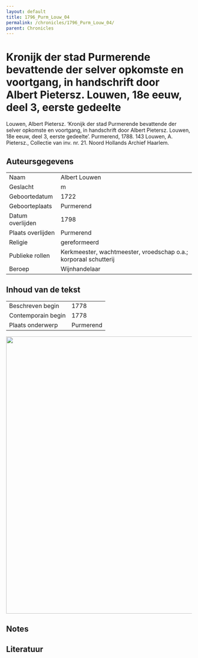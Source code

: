 ```yaml
---
layout: default
title: 1796_Purm_Louw_04
permalink: /chronicles/1796_Purm_Louw_04/
parent: Chronicles
--- 
```



# Kronijk der stad Purmerende bevattende der selver opkomste en voortgang, in handschrift door Albert Pietersz. Louwen, 18e eeuw, deel 3, eerste gedeelte 

Louwen, Albert Pietersz. ‘Kronijk der stad Purmerende bevattende der selver opkomste en voortgang, in handschrift door Albert Pietersz. Louwen, 18e eeuw, deel 3, eerste gedeelte’. Purmerend, 1788. 143 Louwen, A. Pietersz., Collectie van inv. nr. 21. Noord Hollands Archief Haarlem. 

## Auteursgegevens 

| | | 
| --------------- | --------------- | 
| Naam | Albert Louwen | 
| Geslacht | m | 
 | Geboortedatum | 1722 | 
| Geboorteplaats | Purmerend | 
| Datum overlijden | 1798 | 
| Plaats overlijden | Purmerend | 
| Religie | gereformeerd | 
| Publieke rollen | Kerkmeester, wachtmeester, vroedschap o.a.; korporaal schutterij | 
| Beroep | Wijnhandelaar | 

## Inhoud van de tekst 

| | | 
| --------------- | --------------- | 
| Beschreven begin | 1778 | 
| Contemporain begin | 1778 | 
| Plaats onderwerp | Purmerend | 

[<img src="..\..\barplots_chronicles\1796_Purm_Louw_04.jpg" width="750"/>](..\..\barplots_chronicles\1796_Purm_Louw_04.jpg) 

## Notes 

## Literatuur 

